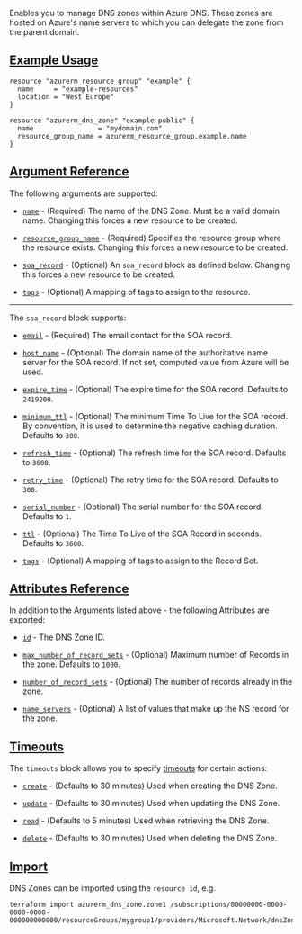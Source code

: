 Enables you to manage DNS zones within Azure DNS. These zones are hosted on Azure's name servers to which you can delegate the zone from the parent domain.

## [Example Usage](https://registry.terraform.io/providers/hashicorp/azurerm/latest/docs/resources/dns_zone#example-usage)

```
resource "azurerm_resource_group" "example" {
  name     = "example-resources"
  location = "West Europe"
}

resource "azurerm_dns_zone" "example-public" {
  name                = "mydomain.com"
  resource_group_name = azurerm_resource_group.example.name
}
```

## [Argument Reference](https://registry.terraform.io/providers/hashicorp/azurerm/latest/docs/resources/dns_zone#argument-reference)

The following arguments are supported:

-   [`name`](https://registry.terraform.io/providers/hashicorp/azurerm/latest/docs/resources/dns_zone#name) - (Required) The name of the DNS Zone. Must be a valid domain name. Changing this forces a new resource to be created.
    
-   [`resource_group_name`](https://registry.terraform.io/providers/hashicorp/azurerm/latest/docs/resources/dns_zone#resource_group_name) - (Required) Specifies the resource group where the resource exists. Changing this forces a new resource to be created.
    
-   [`soa_record`](https://registry.terraform.io/providers/hashicorp/azurerm/latest/docs/resources/dns_zone#soa_record) - (Optional) An `soa_record` block as defined below. Changing this forces a new resource to be created.
    
-   [`tags`](https://registry.terraform.io/providers/hashicorp/azurerm/latest/docs/resources/dns_zone#tags) - (Optional) A mapping of tags to assign to the resource.
    

___

The `soa_record` block supports:

-   [`email`](https://registry.terraform.io/providers/hashicorp/azurerm/latest/docs/resources/dns_zone#email) - (Required) The email contact for the SOA record.
    
-   [`host_name`](https://registry.terraform.io/providers/hashicorp/azurerm/latest/docs/resources/dns_zone#host_name) - (Optional) The domain name of the authoritative name server for the SOA record. If not set, computed value from Azure will be used.
    
-   [`expire_time`](https://registry.terraform.io/providers/hashicorp/azurerm/latest/docs/resources/dns_zone#expire_time) - (Optional) The expire time for the SOA record. Defaults to `2419200`.
    
-   [`minimum_ttl`](https://registry.terraform.io/providers/hashicorp/azurerm/latest/docs/resources/dns_zone#minimum_ttl) - (Optional) The minimum Time To Live for the SOA record. By convention, it is used to determine the negative caching duration. Defaults to `300`.
    
-   [`refresh_time`](https://registry.terraform.io/providers/hashicorp/azurerm/latest/docs/resources/dns_zone#refresh_time) - (Optional) The refresh time for the SOA record. Defaults to `3600`.
    
-   [`retry_time`](https://registry.terraform.io/providers/hashicorp/azurerm/latest/docs/resources/dns_zone#retry_time) - (Optional) The retry time for the SOA record. Defaults to `300`.
    
-   [`serial_number`](https://registry.terraform.io/providers/hashicorp/azurerm/latest/docs/resources/dns_zone#serial_number) - (Optional) The serial number for the SOA record. Defaults to `1`.
    
-   [`ttl`](https://registry.terraform.io/providers/hashicorp/azurerm/latest/docs/resources/dns_zone#ttl) - (Optional) The Time To Live of the SOA Record in seconds. Defaults to `3600`.
    
-   [`tags`](https://registry.terraform.io/providers/hashicorp/azurerm/latest/docs/resources/dns_zone#tags) - (Optional) A mapping of tags to assign to the Record Set.
    

## [Attributes Reference](https://registry.terraform.io/providers/hashicorp/azurerm/latest/docs/resources/dns_zone#attributes-reference)

In addition to the Arguments listed above - the following Attributes are exported:

-   [`id`](https://registry.terraform.io/providers/hashicorp/azurerm/latest/docs/resources/dns_zone#id) - The DNS Zone ID.
    
-   [`max_number_of_record_sets`](https://registry.terraform.io/providers/hashicorp/azurerm/latest/docs/resources/dns_zone#max_number_of_record_sets) - (Optional) Maximum number of Records in the zone. Defaults to `1000`.
    
-   [`number_of_record_sets`](https://registry.terraform.io/providers/hashicorp/azurerm/latest/docs/resources/dns_zone#number_of_record_sets) - (Optional) The number of records already in the zone.
    
-   [`name_servers`](https://registry.terraform.io/providers/hashicorp/azurerm/latest/docs/resources/dns_zone#name_servers) - (Optional) A list of values that make up the NS record for the zone.
    

## [Timeouts](https://registry.terraform.io/providers/hashicorp/azurerm/latest/docs/resources/dns_zone#timeouts)

The `timeouts` block allows you to specify [timeouts](https://www.terraform.io/language/resources/syntax#operation-timeouts) for certain actions:

-   [`create`](https://registry.terraform.io/providers/hashicorp/azurerm/latest/docs/resources/dns_zone#create) - (Defaults to 30 minutes) Used when creating the DNS Zone.
    
-   [`update`](https://registry.terraform.io/providers/hashicorp/azurerm/latest/docs/resources/dns_zone#update) - (Defaults to 30 minutes) Used when updating the DNS Zone.
    
-   [`read`](https://registry.terraform.io/providers/hashicorp/azurerm/latest/docs/resources/dns_zone#read) - (Defaults to 5 minutes) Used when retrieving the DNS Zone.
    
-   [`delete`](https://registry.terraform.io/providers/hashicorp/azurerm/latest/docs/resources/dns_zone#delete) - (Defaults to 30 minutes) Used when deleting the DNS Zone.
    

## [Import](https://registry.terraform.io/providers/hashicorp/azurerm/latest/docs/resources/dns_zone#import)

DNS Zones can be imported using the `resource id`, e.g.

```
terraform import azurerm_dns_zone.zone1 /subscriptions/00000000-0000-0000-0000-000000000000/resourceGroups/mygroup1/providers/Microsoft.Network/dnsZones/zone1
```